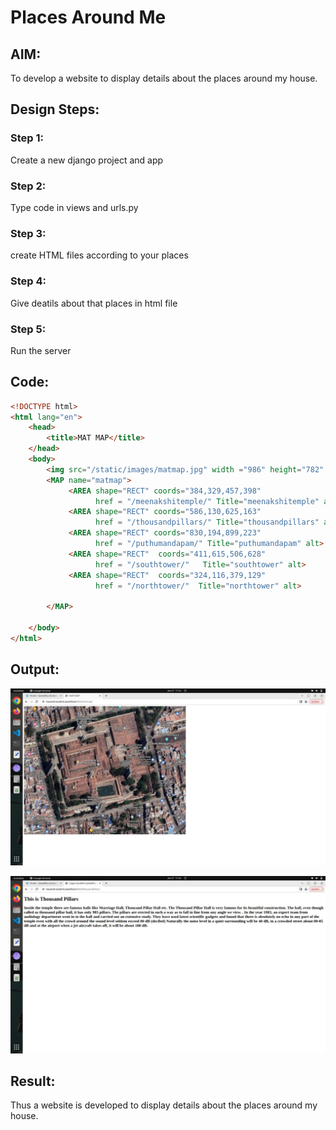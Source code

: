 # Places Around Me
## AIM:
To develop a website to display details about the places around my house.

## Design Steps:
### Step 1:

Create a new django project and app

### Step 2:

Type code in views and urls.py

### Step 3:

create HTML files according to your places

### Step 4:

Give deatils about that places in html file

### Step 5:

Run the server

## Code:
```html
<!DOCTYPE html>
<html lang="en">
    <head>
        <title>MAT MAP</title>
    </head>
    <body>
        <img src="/static/images/matmap.jpg" width ="986" height="782" usemap="#matmap" alt>
        <MAP name="matmap">
             <AREA shape="RECT" coords="384,329,457,398"
                   href = "/meenakshitemple/" Title="meenakshitemple" alt>
             <AREA shape="RECT" coords="586,130,625,163"
                   href = "/thousandpillars/" Title="thousandpillars" alt>
             <AREA shape="RECT" coords="830,194,899,223"
                   href = "/puthumandapam/" Title="puthumandapam" alt>
             <AREA shape="RECT"  coords="411,615,506,628"
                   href = "/southtower/"   Title="southtower" alt>
             <AREA shape="RECT"  coords="324,116,379,129"
                   href = "/northtower/"  Title="northtower" alt>
         
        </MAP>

    </body>
</html>
```

## Output:

![output](/map.jpg)

![output](/info.jpg)

## Result:

Thus a website is developed to display details about the places around my house.